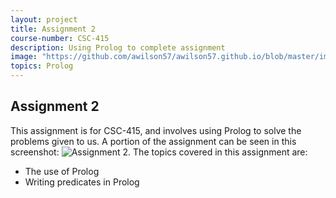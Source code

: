 ```yaml
---
layout: project
title: Assignment 2
course-number: CSC-415
description: Using Prolog to complete assignment
image: "https://github.com/awilson57/awilson57.github.io/blob/master/images/Screenshot%20(3).png"
topics: Prolog
---
```


## Assignment 2
 This assignment is for CSC-415, and involves using Prolog to solve the problems given to us.
 A portion of the assignment can be seen in this screenshot: 
 ![Assignment 2](/awilson57.github.io/images/Screenshot(3).png).
 The topics covered in this assignment are:
 <ul>
  <li>The use of Prolog</li>
  <li>Writing predicates in Prolog</li>
 </ul>
